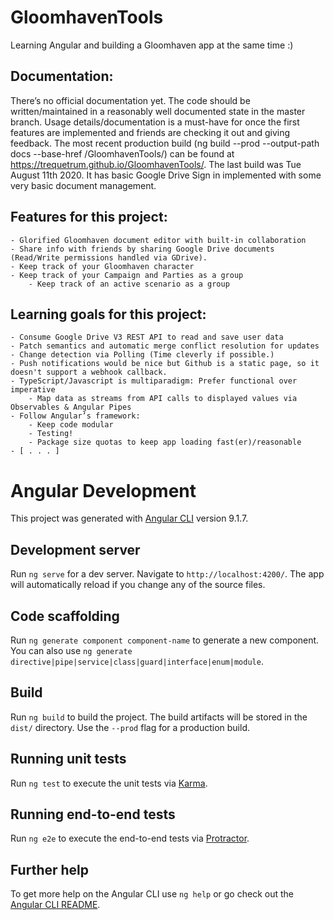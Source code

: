 # GloomhavenTools

Learning Angular and building a Gloomhaven app at the same time :)

## Documentation:

There’s no official documentation yet. The code should be written/maintained in a reasonably well documented state in the master branch. Usage details/documentation is a must-have for once the first features are implemented and friends are checking it out and giving feedback.
The most recent production build (ng build --prod --output-path docs --base-href /GloomhavenTools/) can be found at https://trequetrum.github.io/GloomhavenTools/. The last build was Tue August 11th 2020. It has basic Google Drive Sign in implemented with some very basic document management. 

## Features for this project:
    - Glorified Gloomhaven document editor with built-in collaboration
    - Share info with friends by sharing Google Drive documents (Read/Write permissions handled via GDrive).
    - Keep track of your Gloomhaven character
    - Keep track of your Campaign and Parties as a group
	    - Keep track of an active scenario as a group

## Learning goals for this project:
    - Consume Google Drive V3 REST API to read and save user data
    - Patch semantics and automatic merge conflict resolution for updates
    - Change detection via Polling (Time cleverly if possible.) 
    - Push notifications would be nice but Github is a static page, so it doesn't support a webhook callback.
    - TypeScript/Javascript is multiparadigm: Prefer functional over imperative
 	    - Map data as streams from API calls to displayed values via Observables & Angular Pipes 
    - Follow Angular’s framework: 
        - Keep code modular
        - Testing!
        - Package size quotas to keep app loading fast(er)/reasonable
    - [ . . . ]


# Angular Development

This project was generated with [Angular CLI](https://github.com/angular/angular-cli) version 9.1.7.

## Development server

Run `ng serve` for a dev server. Navigate to `http://localhost:4200/`. The app will automatically reload if you change any of the source files.

## Code scaffolding

Run `ng generate component component-name` to generate a new component. You can also use `ng generate directive|pipe|service|class|guard|interface|enum|module`.

## Build

Run `ng build` to build the project. The build artifacts will be stored in the `dist/` directory. Use the `--prod` flag for a production build.

## Running unit tests

Run `ng test` to execute the unit tests via [Karma](https://karma-runner.github.io).

## Running end-to-end tests

Run `ng e2e` to execute the end-to-end tests via [Protractor](http://www.protractortest.org/).

## Further help

To get more help on the Angular CLI use `ng help` or go check out the [Angular CLI README](https://github.com/angular/angular-cli/blob/master/README.md).
